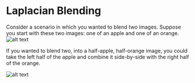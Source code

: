 # Laplacian Blending

Consider a scenario in which you wanted to blend two images. Suppose you start with these two images: one of an apple and one of an orange.
![alt text](https://github.com/mzhao98/laplacian_blend/blob/master/images/lap1.png)

If you wanted to blend two, into a half-apple, half-orange image, you could take the left half of the apple and combine it side-by-side with the right half of the orange.

![alt text](https://github.com/mzhao98/laplacian_blend/blob/master/images/lap2.png)
